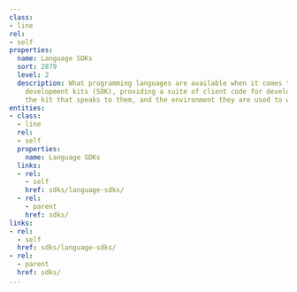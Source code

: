 ```yaml
---
class:
- line
rel:
- self
properties:
  name: Language SDKs
  sort: 2879
  level: 2
  description: What programming languages are available when it comes to software
    development kits (SDK), providing a suite of client code for developers to find
    the kit that speaks to them, and the environment they are used to working in.
entities:
- class:
  - line
  rel:
  - self
  properties:
    name: Language SDKs
  links:
  - rel:
    - self
    href: sdks/language-sdks/
  - rel:
    - parent
    href: sdks/
links:
- rel:
  - self
  href: sdks/language-sdks/
- rel:
  - parent
  href: sdks/
...
```


